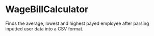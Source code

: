# WageBillCalculator
Finds the average, lowest and highest payed employee after parsing inputted user data into a CSV format.
